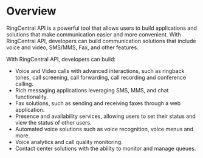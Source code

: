 # Overview

RingCentral API is a powerful tool that allows users to build applications and solutions that make communication easier and more convenient. With RingCentral API, developers can build communication solutions that include voice and video, SMS/MMS, Fax, and other features.

With RingCentral API, developers can build:

- Voice and Video calls with advanced interactions, such as ringback tones, call screening, call forwarding, call recording and conference calling.
- Rich messaging applications leveraging SMS, MMS, and chat functionality.
- Fax solutions, such as sending and receiving faxes through a web application.
- Presence and availability services, allowing users to set their status and view the status of other users.
- Automated voice solutions such as voice recognition, voice menus and more.
- Voice analytics and call quality monitoring.
- Contact center solutions with the ability to monitor and manage queues.
